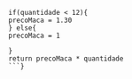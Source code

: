   ```let precoMaca
if(quantidade < 12){
  precoMaca = 1.30
} else{
  precoMaca = 1
  
} 
return precoMaca * quantidade
```}
